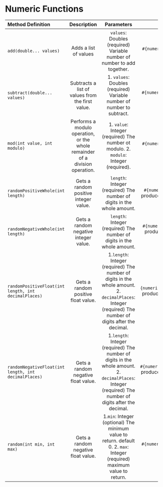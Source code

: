 # Numeric Functions

| Method Definition | Description                          |  Parameters | Example    |
| :---------------------------------------| :----------------------------------: | :----:| :--------:|
| `add(double... values)`| Adds a list of values | `values`: Doubles (required) Variable number of number to add together.  |`#{numericFunctions.add(3,2,6)}` results in `3 + 2 + 6 = 11`|
| `subtract(double... values)`| Subtracts a list of values from the first value.| 1. `values`: Doubles (required) Variable number of number to subtract.    | `#{numericFunctions.subtract(10,2,3)}` results in `10 - 2 - 3 = 5`|
| `mod(int value, int modulo)`| Performs a modulo operation, or the whole remainder of a division operation.| 1. `value`: Integer (required) The number ot modulo. 2. `modulo`: Integer (required).   | `#{numericFunctions.mod(5,4)}` results in `5 % 4 = 1`|
| `randomPositiveWhole(int length)`| Gets a random positive integer value.| `length`: Integer (required) The number of digits in the whole amount. |` #{numericFunctions.randomPositiveWhole(3)}` produces a random value between 1`00` and `999`|
| `randomNegativeWhole(int length)`| Gets a random negative integer value.| `length`: Integer (required) The number of digits in the whole amount. | `#{numericFunctions.randomNegativeWhole(3)}` produces a random value between `-100` and `-999`|
| `randomPositiveFloat(int length, int decimalPlaces)`| Gets a random positive float value.| 1.`length`: Integer (required) The number of digits in the whole amount. 2. `decimalPlaces`: Integer (required) The number of digits after the decimal.|`#{numericFunctionS.randompPositiveFloat(3,2)}` produces a random value between `100.00` and `999.99`|
| `randomNegativeFloat(int length, int decimalPlaces)`| Gets a random negative float value.| 1.`length`: Integer (required) The number of digits in the whole amount. 2. `decimalPlaces`: Integer (required) The number of digits after the decimal. | `#{numericFunctions.randomNegativeFloat(3,2)}` produces a random value between `-100.00` and `-999.00`|
| `random(int min, int max)`| Gets a random negative float value.| 1.`min`: Integer (optional) The minimum value to return. default 0. 2. `max`: Integer (required) maximum value to return. | `#{numericFunctions.random(4,10)}` produces a random value between `4` and `10`|

